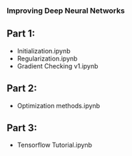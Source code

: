 ### Improving Deep Neural Networks 

## Part 1:
 - Initialization.ipynb
 - Regularization.ipynb
 - Gradient Checking v1.ipynb
 
 ## Part 2:
  - Optimization methods.ipynb
 
 ## Part 3:
  - Tensorflow Tutorial.ipynb
